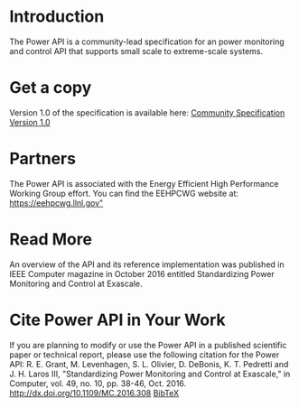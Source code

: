 # Introduction

The Power API is a community-lead specification for an power monitoring and control API that supports small scale to extreme-scale systems.

# Get a copy

Version 1.0 of the specification is available here: [Community Specification Version 1.0](https://pwrapi.githu.io/files/powerapi_v10.pdf)

# Partners

The Power API is associated with the Energy Efficient High Performance Working Group effort. You can find the EEHPCWG website at: <https://eehpcwg.llnl.gov"> 

# Read More

An overview of the API and its reference implementation was published in IEEE Computer magazine in October 2016 entitled Standardizing Power Monitoring and Control at Exascale.

# Cite Power API in Your Work 

If you are planning to modify or use the Power API in a published scientific paper or technical report, please use the following citation for the Power API: 
R. E. Grant, M. Levenhagen, S. L. Olivier, D. DeBonis, K. T. Pedretti and J. H. Laros III, "Standardizing Power Monitoring and Control at Exascale," in Computer, vol. 49, no. 10, pp. 38-46, Oct. 2016. <http://dx.doi.org/10.1109/MC.2016.308> [BibTeX](docs/powerapi_bibtex.bib)

